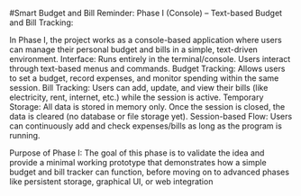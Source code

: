 #Smart Budget and Bill Reminder:
Phase I (Console) – Text-based Budget and Bill Tracking:

In Phase I, the project works as a console-based application where users can manage their personal budget and bills in a simple, text-driven environment.
Interface: Runs entirely in the terminal/console. Users interact through text-based menus and commands.
Budget Tracking: Allows users to set a budget, record expenses, and monitor spending within the same session.
Bill Tracking: Users can add, update, and view their bills (like electricity, rent, internet, etc.) while the session is active.
Temporary Storage: All data is stored in memory only. Once the session is closed, the data is cleared (no database or file storage yet).
Session-based Flow: Users can continuously add and check expenses/bills as long as the program is running.

Purpose of Phase I:
The goal of this phase is to validate the idea and provide a minimal working prototype that demonstrates how a simple budget and bill tracker can function, before moving on to advanced phases like persistent storage, graphical UI, or web integration
